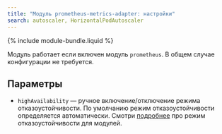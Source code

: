 ```yaml
---
title: "Модуль prometheus-metrics-adapter: настройки"
search: autoscaler, HorizontalPodAutoscaler 
---
```


{% include module-bundle.liquid %}

Модуль работает если включен модуль `prometheus`. В общем случае конфигурации не требуется.

## Параметры

* `highAvailability` — ручное включение/отключение режима отказоустойчивости. По умолчанию режим отказоустойчивости определяется автоматически. Смотри [подробнее](../../deckhouse-configure-global.html#параметры) про режим отказоустойчивости для модулей.
